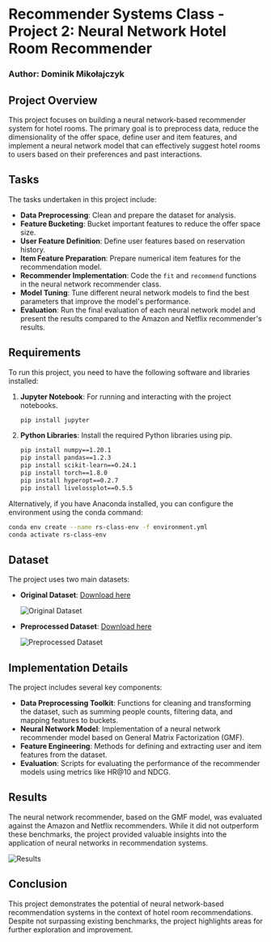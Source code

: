 # Recommender Systems Class - Project 2: Neural Network Hotel Room Recommender

### Author: Dominik Mikołajczyk

## Project Overview

This project focuses on building a neural network-based recommender system for hotel rooms. The primary goal is to preprocess data, reduce the dimensionality of the offer space, define user and item features, and implement a neural network model that can effectively suggest hotel rooms to users based on their preferences and past interactions.

## Tasks

The tasks undertaken in this project include:

- **Data Preprocessing**: Clean and prepare the dataset for analysis.
- **Feature Bucketing**: Bucket important features to reduce the offer space size.
- **User Feature Definition**: Define user features based on reservation history.
- **Item Feature Preparation**: Prepare numerical item features for the recommendation model.
- **Recommender Implementation**: Code the `fit` and `recommend` functions in the neural network recommender class.
- **Model Tuning**: Tune different neural network models to find the best parameters that improve the model's performance.
- **Evaluation**: Run the final evaluation of each neural network model and present the results compared to the Amazon and Netflix recommender's results.

## Requirements

To run this project, you need to have the following software and libraries installed:

1. **Jupyter Notebook**: For running and interacting with the project notebooks.
    ```bash
    pip install jupyter
    ```

2. **Python Libraries**: Install the required Python libraries using pip.
    ```bash
    pip install numpy==1.20.1
    pip install pandas==1.2.3
    pip install scikit-learn==0.24.1
    pip install torch==1.8.0
    pip install hyperopt==0.2.7
    pip install livelossplot==0.5.5
    ```

Alternatively, if you have Anaconda installed, you can configure the environment using the conda command:
```bash
conda env create --name rs-class-env -f environment.yml
conda activate rs-class-env
```

## Dataset

The project uses two main datasets:

- **Original Dataset**: [Download here](https://github.com/ShakinBruno/recommender-systems-class-project-2/blob/main/hotel_data/hotel_data_original.csv)

  ![Original Dataset](https://user-images.githubusercontent.com/71774757/236560653-7c5fa218-282e-4887-9b58-7634e409956e.png)

- **Preprocessed Dataset**: [Download here](https://github.com/ShakinBruno/recommender-systems-class-project-2/blob/main/hotel_data/hotel_data_interactions_df.csv)

  ![Preprocessed Dataset](https://user-images.githubusercontent.com/71774757/236560973-f847f14c-7bfd-4ba7-b917-188cb147c0a3.png)

## Implementation Details

The project includes several key components:

- **Data Preprocessing Toolkit**: Functions for cleaning and transforming the dataset, such as summing people counts, filtering data, and mapping features to buckets.
- **Neural Network Model**: Implementation of a neural network recommender model based on General Matrix Factorization (GMF).
- **Feature Engineering**: Methods for defining and extracting user and item features from the dataset.
- **Evaluation**: Scripts for evaluating the performance of the recommender models using metrics like HR@10 and NDCG.

## Results

The neural network recommender, based on the GMF model, was evaluated against the Amazon and Netflix recommenders. While it did not outperform these benchmarks, the project provided valuable insights into the application of neural networks in recommendation systems.

![Results](https://github.com/ShakinBruno/recommender-systems-class-project-2/assets/71774757/1fafd043-70f0-4432-8d6f-33e32bcef5ef)

## Conclusion

This project demonstrates the potential of neural network-based recommendation systems in the context of hotel room recommendations. Despite not surpassing existing benchmarks, the project highlights areas for further exploration and improvement.
